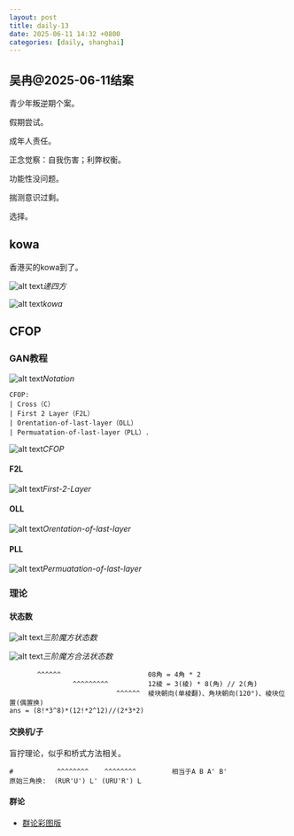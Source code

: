 ```yaml
---
layout: post
title: daily-13
date: 2025-06-11 14:32 +0800
categories: [daily, shanghai]
---
```


## 吴冉@2025-06-11结案

青少年叛逆期个案。

假期尝试。

成年人责任。

正念觉察：自我伤害；利弊权衡。

功能性没问题。

揣测意识过剩。

选择。

## kowa

香港买的kowa到了。

![alt text](/assets/2025-06/15e45adedd344fef9f02554083bb573.jpg)_递四方_

![alt text](/assets/2025-06/aaa040b7eb0ee52316c3bb6207a0b41.jpg)_kowa_

## CFOP

### GAN教程

![alt text](/assets/2025-06/cdcff30c38d18189aefad43d29089f5.png)_Notation_

```
CFOP:
| Cross（C）
| First 2 Layer（F2L）
| Orentation-of-last-layer（OLL）
| Permuatation-of-last-layer（PLL）.
```

![alt text](/assets/2025-06/227847b12f9b182a8d589ca38fed2b0.png)_CFOP_

#### F2L

![alt text](/assets/2025-06/44ac63c2fb66d12d0f873707699b555.png)_First-2-Layer_

#### OLL

![alt text](/assets/2025-06/7c07dea7e3304ff7dfc5aa5aa3a906d.png)_Orentation-of-last-layer_

#### PLL

![alt text](/assets/2025-06/7313c0b26973115f5cf4a5868c30328.png)_Permuatation-of-last-layer_

### 理论

#### 状态数

![alt text](/assets/2025-06/image-3.png)_三阶魔方状态数_

![alt text](/assets/2025-06/image-4.png)_三阶魔方合法状态数_

```
       ^^^^^^                      08角 = 4角 * 2
                ^^^^^^^^^          12棱 = 3(棱) * 8(角) // 2(角)
                           ^^^^^^  棱块朝向(单棱翻)、角块朝向(120°)、棱块位置(偶置换)
ans = (8!*3^8)*(12!*2^12)//(2*3*2)
```

#### 交换机/子

盲拧理论，似乎和桥式方法相关。

```
#           ^^^^^^^^    ^^^^^^^^         相当于A B A' B'
原始三角换:  (RUR'U') L' (URU'R') L
```

#### 群论

- [群论彩图版](https://github.com/nsgih/nsgih.github.io/blob/main/assets/books/Visual%20group%20theory.pdf)